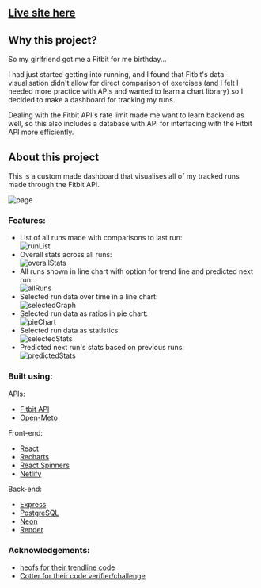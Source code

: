 ## [Live site here](https://runtacker.netlify.app)

## Why this project?

So my girlfriend got me a Fitbit for me birthday...

I had just started getting into running, and I found that Fitbit's data visualisation didn't allow for direct comparison of exercises (and I felt I needed more practice with APIs and wanted to learn a chart library) so I decided to make a dashboard for tracking my runs.

Dealing with the Fitbit API's rate limit made me want to learn backend as well, so this also includes a database with API for interfacing with the Fitbit API more efficiently.

## About this project

This is a custom made dashboard that visualises all of my tracked runs made through the Fitbit API.

![page](docs/images/page.png)

### Features:

- List of all runs made with comparisons to last run:  
  ![runList](docs/images/runList.png)
- Overall stats across all runs:  
  ![overallStats](docs/images/overallStats.png)
- All runs shown in line chart with option for trend line and predicted next run:  
  ![allRuns](docs/images/allRuns.png)
- Selected run data over time in a line chart:  
  ![selectedGraph](docs/images/selectedGraph.png)
- Selected run data as ratios in pie chart:  
  ![pieChart](docs/images/pieChart.png)
- Selected run data as statistics:  
  ![selectedStats](docs/images/selectedStats.png)
- Predicted next run's stats based on previous runs:  
  ![predictedStats](docs/images/predictedStats.png)

### Built using:

APIs:

- [Fitbit API](https://www.fitbit.com/dev)
- [Open-Meto](https://open-meteo.com/)

Front-end:

- [React](https://react.dev/)
- [Recharts](https://recharts.org/en-US/)
- [React Spinners](https://www.npmjs.com/package/react-spinners)
- [Netlify](https://www.netlify.com/)

Back-end:

- [Express](https://expressjs.com/)
- [PostgreSQL](https://www.postgresql.org/)
- [Neon](https://neon.tech/)
- [Render](https://render.com/)

### Acknowledgements:

- [heofs for their trendline code](https://github.com/heofs/trendline?tab=readme-ov-file)
- [Cotter for their code verifier/challenge](https://docs.cotter.app/sdk-reference/api-for-other-mobile-apps/api-for-mobile-apps#step-1-create-a-code-verifier)
